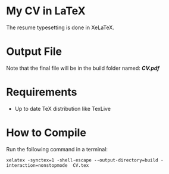 # My CV in LaTeX

The resume typesetting is done in XeLaTeX.

# Output File
Note that the final file will be in the build folder named: **_CV.pdf_**

# Requirements
* Up to date TeX distribution like TexLive

# How to Compile
Run the following command in a terminal:

`xelatex -synctex=1 -shell-escape --output-directory=build -interaction=nonstopmode  CV.tex`
